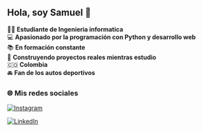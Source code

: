 ## Hola, soy Samuel 👋

:student: **Estudiante de Ingenieria informatica**  
:computer: **Apasionado por la programación con Python y desarrollo web**  
:books: **En formación constante**  
:rocket: **Construyendo proyectos reales mientras estudio**  
🇨🇴 **Colombia**  
:oncoming_automobile: **Fan de los autos deportivos**

### 🌐 Mis redes sociales

[![Instagram](https://img.shields.io/badge/Instagram-%23E4405F.svg?style=for-the-badge&logo=Instagram&logoColor=white)](https://www.instagram.com/s.mndz098/)

[![LinkedIn](https://img.shields.io/badge/LinkedIn-%230077B5.svg?style=for-the-badge&logo=linkedin&logoColor=white)](https://www.linkedin.com/in/samuel-mendoza-45603b325/)


